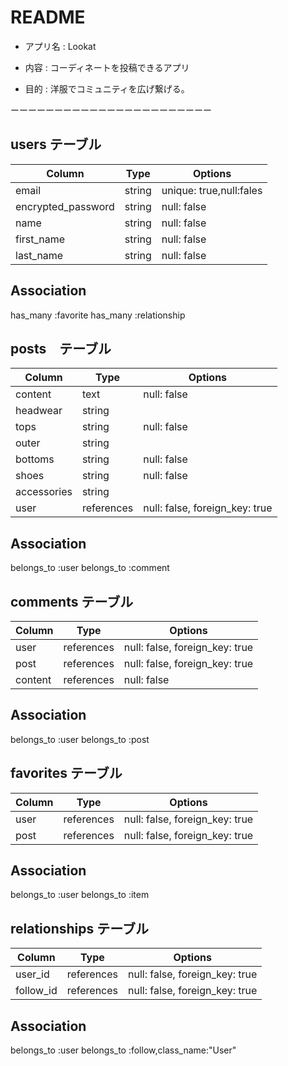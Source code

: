 # README


* アプリ名 : Lookat

* 内容 : コーディネートを投稿できるアプリ

* 目的 : 洋服でコミュニティを広げ繋げる。

ーーーーーーーーーーーーーーーーーーーーーーー

## users テーブル

| Column             | Type   | Options                |
| ------------------ | ------ | -----------            |
| email              | string | unique: true,null:fales|
| encrypted_password | string | null: false            |
| name           | string | null: false            |
| first_name         | string | null: false            |
| last_name          | string | null: false            |

## Association

has_many :favorite
has_many :relationship

## posts　テーブル
| Column             | Type      |Options                     |
| ----------         | ----------| ---------------------------|
| content            | text      | null: false                |
| headwear           | string    |                            |
| tops               | string    | null: false                |
| outer              | string    |                            |
| bottoms            | string    | null: false                |
| shoes              | string    | null: false                |
| accessories        | string    |                            |
| user               |references | null: false, foreign_key: true|


## Association
belongs_to :user
belongs_to :comment

## comments テーブル
| Column       | Type      | Options                          |
| ----------   | ----------| ---------------------------------|
| user         |references | null: false, foreign_key: true   |
| post         |references | null: false, foreign_key: true   |
| content      |references | null: false                      |
## Association
belongs_to :user
belongs_to :post

## favorites テーブル

| Column     | Type      | Options                           |
| ---------- | ----------| ----------------------------------|
| user       |references | null: false, foreign_key: true    |
| post       |references | null: false, foreign_key: true    |
## Association
belongs_to :user
belongs_to :item

## relationships テーブル
| Column       | Type      | Options                          |
| ----------   | ----------| ---------------------------------|
| user_id      |references | null: false, foreign_key: true   |
| follow_id    |references | null: false, foreign_key: true   |
## Association
belongs_to :user
belongs_to :follow,class_name:"User"






